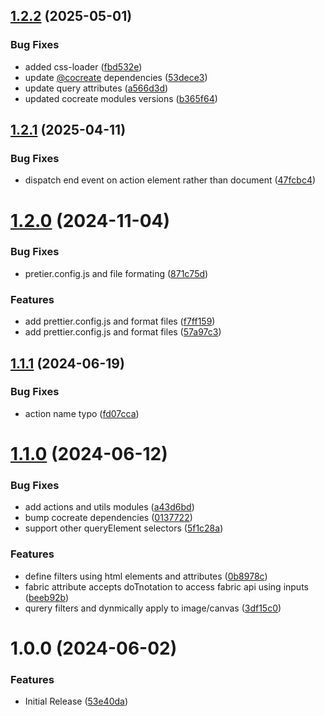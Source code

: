 ## [1.2.2](https://github.com/CoCreate-app/CoCreate-fabric/compare/v1.2.1...v1.2.2) (2025-05-01)


### Bug Fixes

* added css-loader ([fbd532e](https://github.com/CoCreate-app/CoCreate-fabric/commit/fbd532ecf35d9224a760b7bd0fdc836c056c8cb3))
* update [@cocreate](https://github.com/cocreate) dependencies ([53dece3](https://github.com/CoCreate-app/CoCreate-fabric/commit/53dece367397a9514d191366c65cb1192042328d))
* update query attributes ([a566d3d](https://github.com/CoCreate-app/CoCreate-fabric/commit/a566d3d6706ceb6d9bbd66ca2a7faf86c9eab3e1))
* updated cocreate modules versions ([b365f64](https://github.com/CoCreate-app/CoCreate-fabric/commit/b365f641bd723bd2024c239d52b3af8c66632252))

## [1.2.1](https://github.com/CoCreate-app/CoCreate-fabric/compare/v1.2.0...v1.2.1) (2025-04-11)


### Bug Fixes

* dispatch end event on action element rather than document ([47fcbc4](https://github.com/CoCreate-app/CoCreate-fabric/commit/47fcbc4a146a62674310d2d93b57129d17c7d406))

# [1.2.0](https://github.com/CoCreate-app/CoCreate-fabric/compare/v1.1.1...v1.2.0) (2024-11-04)


### Bug Fixes

* pretier.config.js and file formating ([871c75d](https://github.com/CoCreate-app/CoCreate-fabric/commit/871c75d8d6b7695f8439fe3986690a17e2532aa1))


### Features

* add prettier.config.js and format files ([f7ff159](https://github.com/CoCreate-app/CoCreate-fabric/commit/f7ff159bdf55c3eb2cf235977909ea2b4451c468))
* add prettier.config.js and format files ([57a97c3](https://github.com/CoCreate-app/CoCreate-fabric/commit/57a97c3fe9fba51285a23d3827761a4cff6f60f5))

## [1.1.1](https://github.com/CoCreate-app/CoCreate-fabric/compare/v1.1.0...v1.1.1) (2024-06-19)


### Bug Fixes

* action name typo ([fd07cca](https://github.com/CoCreate-app/CoCreate-fabric/commit/fd07cca4424df319521643dae475956a77057698))

# [1.1.0](https://github.com/CoCreate-app/CoCreate-fabric/compare/v1.0.0...v1.1.0) (2024-06-12)


### Bug Fixes

* add actions and utils modules ([a43d6bd](https://github.com/CoCreate-app/CoCreate-fabric/commit/a43d6bd6a0eeba0176dd693a23e2449131935f99))
* bump cocreate dependencies ([0137722](https://github.com/CoCreate-app/CoCreate-fabric/commit/0137722ef175705da33349c137b4731e1e2e3de5))
* support other queryElement selectors ([5f1c28a](https://github.com/CoCreate-app/CoCreate-fabric/commit/5f1c28ab9d6d999d7c4023b2f55b5077baf85f12))


### Features

* define filters using html elements and attributes ([0b8978c](https://github.com/CoCreate-app/CoCreate-fabric/commit/0b8978c5e3b53d2421fa52920c747deb9b8bc985))
* fabric attribute accepts doTnotation to access fabric api using inputs ([beeb92b](https://github.com/CoCreate-app/CoCreate-fabric/commit/beeb92b6adf5040a2b67b754eb0da0e9c35cad3d))
* qurery filters and dynmically apply to image/canvas ([3df15c0](https://github.com/CoCreate-app/CoCreate-fabric/commit/3df15c06b89a412ccd5a2ffbf25508f37fda27a0))

# 1.0.0 (2024-06-02)


### Features

* Initial Release ([53e40da](https://github.com/CoCreate-app/CoCreate-fabric/commit/53e40da7fc79d6e0b2c7e8c94ef2a5c7bec8709c))
